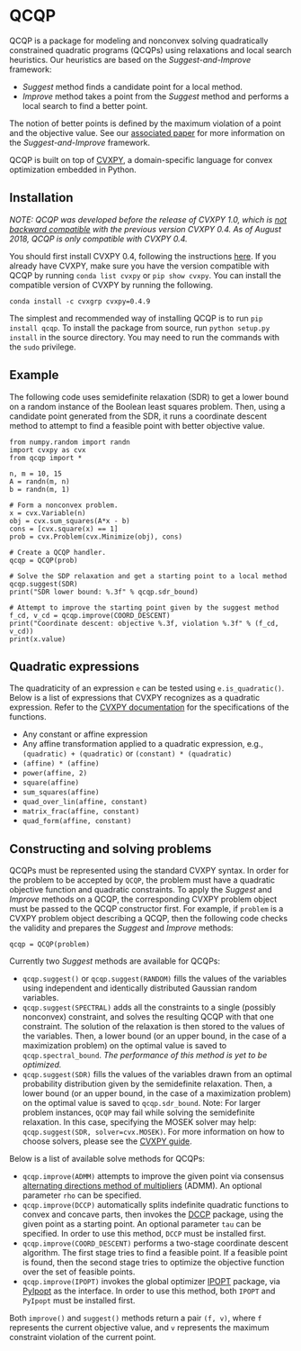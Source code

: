 QCQP
====

QCQP is a package for modeling and nonconvex solving quadratically constrained quadratic programs (QCQPs) using relaxations and local search heuristics.
Our heuristics are based on the *Suggest-and-Improve* framework:

* *Suggest* method finds a candidate point for a local method.
* *Improve* method takes a point from the *Suggest* method and performs a local search to find a better point.

The notion of better points is defined by the maximum violation of a point and the objective value.
See our [associated paper](https://stanford.edu/~boyd/papers/qcqp.html) for more information on the *Suggest-and-Improve* framework.

QCQP is built on top of [CVXPY](http://www.cvxpy.org/), a domain-specific language for convex optimization embedded in Python.

Installation
------------
*NOTE: QCQP was developed before the release of CVXPY 1.0, which is [not backward compatible](http://www.cvxpy.org/) with the previous version CVXPY 0.4. As of August 2018, QCQP is only compatible with CVXPY 0.4.*

You should first install CVXPY 0.4, following the instructions [here](http://www.cvxpy.org/).
If you already have CVXPY, make sure you have the version compatible with QCQP by running ``conda list cvxpy`` or ``pip show cvxpy``. You can install the compatible version of CVXPY by running the following.
```
conda install -c cvxgrp cvxpy=0.4.9
```

The simplest and recommended way of installing QCQP is to run ``pip install qcqp``.
To install the package from source, run ``python setup.py install`` in the source directory.
You may need to run the commands with the ``sudo`` privilege.

Example
-------
The following code uses semidefinite relaxation (SDR) to get a lower bound on a random instance of the Boolean least squares problem.
Then, using a candidate point generated from the SDR, it runs a coordinate descent method to attempt to find a feasible point with better objective value.
```
from numpy.random import randn
import cvxpy as cvx
from qcqp import *

n, m = 10, 15
A = randn(m, n)
b = randn(m, 1)

# Form a nonconvex problem.
x = cvx.Variable(n)
obj = cvx.sum_squares(A*x - b)
cons = [cvx.square(x) == 1]
prob = cvx.Problem(cvx.Minimize(obj), cons)

# Create a QCQP handler.
qcqp = QCQP(prob)

# Solve the SDP relaxation and get a starting point to a local method
qcqp.suggest(SDR)
print("SDR lower bound: %.3f" % qcqp.sdr_bound)

# Attempt to improve the starting point given by the suggest method
f_cd, v_cd = qcqp.improve(COORD_DESCENT)
print("Coordinate descent: objective %.3f, violation %.3f" % (f_cd, v_cd))
print(x.value)
```

Quadratic expressions
---------------------
The quadraticity of an expression ``e`` can be tested using ``e.is_quadratic()``. Below is a list of expressions that CVXPY recognizes as a quadratic expression. Refer to the [CVXPY documentation](http://www.cvxpy.org/en/latest/tutorial/functions/index.html) for the specifications of the functions.
* Any constant or affine expression
* Any affine transformation applied to a quadratic expression, e.g., ``(quadratic) + (quadratic)`` or ``(constant) * (quadratic)``
* ``(affine) * (affine)``
* ``power(affine, 2)``
* ``square(affine)``
* ``sum_squares(affine)``
* ``quad_over_lin(affine, constant)``
* ``matrix_frac(affine, constant)``
* ``quad_form(affine, constant)``

Constructing and solving problems
---------------------------------
QCQPs must be represented using the standard CVXPY syntax.
In order for the problem to be accepted by ``QCQP``, the problem must have a quadratic objective function and quadratic constraints.
To apply the *Suggest* and *Improve* methods on a QCQP, the corresponding CVXPY problem object must be passed to the QCQP constructor first. For example, if ``problem`` is a CVXPY problem object describing a QCQP, then the following code checks the validity and prepares the *Suggest* and *Improve* methods:
```
qcqp = QCQP(problem)
```

Currently two *Suggest* methods are available for QCQPs:

* ``qcqp.suggest()`` or ``qcqp.suggest(RANDOM)`` fills the values of the variables using independent and identically distributed Gaussian random variables.
* ``qcqp.suggest(SPECTRAL)`` adds all the constraints to a single (possibly nonconvex) constraint, and solves the resulting QCQP with that one constraint. The solution of the relaxation is then stored to the values of the variables. Then, a lower bound (or an upper bound, in the case of a maximization problem) on the optimal value is saved to ``qcqp.spectral_bound``. *The performance of this method is yet to be optimized.*
* ``qcqp.suggest(SDR)`` fills the values of the variables drawn from an optimal probability distribution given by the semidefinite relaxation. Then, a lower bound (or an upper bound, in the case of a maximization problem) on the optimal value is saved to ``qcqp.sdr_bound``. Note: For larger problem instances, ``QCQP`` may fail while solving the semidefinite relaxation. In this case, specifying the MOSEK solver may help: ``qcqp.suggest(SDR, solver=cvx.MOSEK)``. For more information on how to choose solvers, please see the [CVXPY guide](http://www.cvxpy.org/en/latest/tutorial/advanced/index.html#choosing-a-solver).

Below is a list of available solve methods for QCQPs:

* ``qcqp.improve(ADMM)`` attempts to improve the given point via consensus [alternating directions method of multipliers](http://stanford.edu/~boyd/admm.html) (ADMM). An optional parameter ``rho`` can be specified.
* ``qcqp.improve(DCCP)`` automatically splits indefinite quadratic functions to convex and concave parts, then invokes the [DCCP](https://github.com/cvxgrp/dccp) package, using the given point as a starting point. An optional parameter ``tau`` can be specified. In order to use this method, ``DCCP`` must be installed first.
* ``qcqp.improve(COORD_DESCENT)`` performs a two-stage coordinate descent algorithm. The first stage tries to find a feasible point. If a feasible point is found, then the second stage tries to optimize the objective function over the set of feasible points.
* ``qcqp.improve(IPOPT)`` invokes the global optimizer [IPOPT](https://projects.coin-or.org/Ipopt) package, via [PyIpopt](https://github.com/xuy/pyipopt) as the interface. In order to use this method, both ``IPOPT`` and ``PyIpopt`` must be installed first.

Both ``improve()`` and ``suggest()`` methods return a pair ``(f, v)``, where ``f`` represents the current objective value, and ``v`` represents the maximum constraint violation of the current point.

